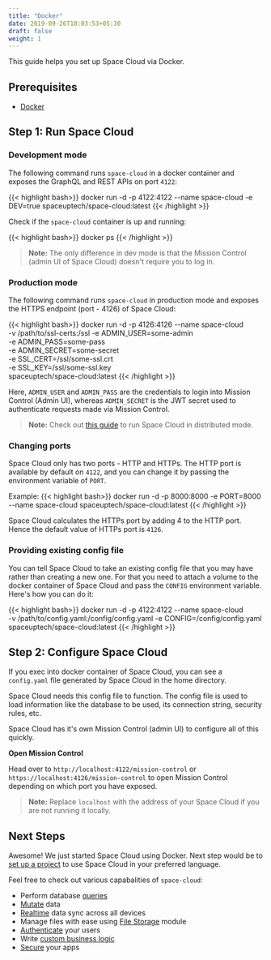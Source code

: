 ```yaml
---
title: "Docker"
date: 2019-09-26T18:03:53+05:30
draft: false
weight: 1
---
```


This guide helps you set up Space Cloud via Docker.

## Prerequisites

- [Docker](https://docs.docker.com/install/)


## Step 1: Run Space Cloud

### Development mode

The following command runs `space-cloud` in a docker container and exposes the GraphQL and REST APIs on port `4122`:  

{{< highlight bash>}}
docker run -d -p 4122:4122 --name space-cloud -e DEV=true spaceuptech/space-cloud:latest
{{< /highlight >}}

Check if the `space-cloud` container is up and running:

{{< highlight bash>}}
docker ps
{{< /highlight >}}

> **Note:** The only difference in dev mode is that the Mission Control (admin UI of Space Cloud) doesn't require you to log in.

### Production mode

The following command runs `space-cloud` in production mode and exposes the HTTPS endpoint (port - 4126) of Space Cloud:

{{< highlight bash>}}
docker run -d -p 4126:4126 --name space-cloud \
  -v /path/to/ssl-certs:/ssl
  -e ADMIN_USER=some-admin \
  -e ADMIN_PASS=some-pass \
  -e ADMIN_SECRET=some-secret \
  -e SSL_CERT=/ssl/some-ssl.crt \
  -e SSL_KEY=/ssl/some-ssl.key \
  spaceuptech/space-cloud:latest
{{< /highlight >}}

Here, `ADMIN_USER` and `ADMIN_PASS` are the credentials to login into Mission Control (Admin UI), whereas `ADMIN_SECRET` is the JWT secret used to authenticate requests made via Mission Control.

> **Note:** Check out [this guide](/getting-started/deployment/distributed) to run Space Cloud in distributed mode. 

### Changing ports

Space Cloud only has two ports - HTTP and HTTPs. The HTTP port is available by default on `4122`, and you can change it by passing the environment variable of `PORT`.

Example: 
{{< highlight bash>}}
docker run -d -p 8000:8000 -e PORT=8000 --name space-cloud spaceuptech/space-cloud:latest
{{< /highlight >}}

Space Cloud calculates the HTTPs port by adding 4 to the HTTP port. Hence the default value of HTTPs port is `4126`.

### Providing existing config file
You can tell Space Cloud to take an existing config file that you may have rather than creating a new one. For that you need to attach a volume to the docker container of Space Cloud and pass the `CONFIG` environment variable. Here's how you can do it:

{{< highlight bash>}}
docker run -d -p 4122:4122 --name space-cloud \
  -v /path/to/config.yaml:/config/config.yaml
  -e CONFIG=/config/config.yaml \
  spaceuptech/space-cloud:latest
{{< /highlight >}}

## Step 2: Configure Space Cloud

If you exec into docker container of Space Cloud, you can see a `config.yaml` file generated by Space Cloud in the home directory.

Space Cloud needs this config file to function. The config file is used to load information like the database to be used, its connection string, security rules, etc. 

Space Cloud has it's own Mission Control (admin UI) to configure all of this quickly. 

**Open Mission Control**

Head over to `http://localhost:4122/mission-control` or `https://localhost:4126/mission-control` to open Mission Control depending on which port you have exposed.

> **Note:** Replace `localhost` with the address of your Space Cloud if you are not running it locally. 


## Next Steps

Awesome! We just started Space Cloud using Docker. Next step would be to [set up a project](/getting-started/setting-up-project/) to use Space Cloud in your preferred language.

Feel free to check out various capabalities of `space-cloud`:

- Perform database [queries](/essentials/queries)
- [Mutate](/essentials/mutations) data
- [Realtime](/essentials/subscriptions) data sync across all devices
- Manage files with ease using [File Storage](/essentials/file-storage) module
- [Authenticate](/auth/authentication) your users
- Write [custom business logic](/essentials/remote-services)
- [Secure](/auth/authorization) your apps

